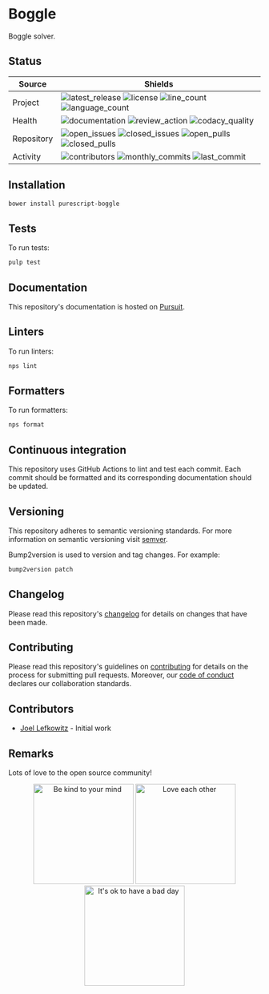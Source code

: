 # Boggle

Boggle solver.

## Status

| Source     | Shields                                                       |
| ---------- | ------------------------------------------------------------- |
| Project    | ![latest_release] ![license] ![line_count] ![language_count]  |
| Health     | ![documentation] ![review_action] ![codacy_quality]           |
| Repository | ![open_issues] ![closed_issues] ![open_pulls] ![closed_pulls] |
| Activity   | ![contributors] ![monthly_commits] ![last_commit]             |

## Installation

```bash
bower install purescript-boggle
```

## Tests

To run tests:

```bash
pulp test
```

## Documentation

This repository's documentation is hosted on [Pursuit](https://pursuit.purescript.org/packages/purescript-boggle).

## Linters

To run linters:

```bash
nps lint
```

## Formatters

To run formatters:

```bash
nps format
```

## Continuous integration

This repository uses GitHub Actions to lint and test each commit. Each commit should be formatted and its corresponding documentation should be updated.

## Versioning

This repository adheres to semantic versioning standards. For more information on semantic versioning visit [semver](https://semver.org).

Bump2version is used to version and tag changes. For example:

```bash
bump2version patch
```

## Changelog

Please read this repository's [changelog](CHANGELOG.md) for details on changes that have been made.

## Contributing

Please read this repository's guidelines on [contributing](CONTRIBUTING.md) for details on the process for submitting pull requests. Moreover, our [code of conduct](CODE_OF_CONDUCT.md) declares our collaboration standards.

## Contributors

- [Joel Lefkowitz](https://github.com/joellefkowitz) - Initial work

## Remarks

Lots of love to the open source community!

<p align='center'>
    <img width=200 height=200 src='https://media.giphy.com/media/osAcIGTSyeovPq6Xph/giphy.gif' alt='Be kind to your mind' />
    <img width=200 height=200 src='https://media.giphy.com/media/KEAAbQ5clGWJwuJuZB/giphy.gif' alt='Love each other' />
    <img width=200 height=200 src='https://media.giphy.com/media/WRWykrFkxJA6JJuTvc/giphy.gif' alt="It's ok to have a bad day" />
</p>

[latest_release]: https://img.shields.io/github/v/tag/joellefkowitz/purescript-boggle "Latest release"
[license]: https://img.shields.io/github/license/joellefkowitz/purescript-boggle "License"
[line_count]: https://img.shields.io/tokei/lines/github/joellefkowitz/purescript-boggle "Line count"
[language_count]: https://img.shields.io/github/languages/count/joellefkowitz/purescript-boggle "Language count"
[documentation]: https://pursuit.purescript.org/packages/purescript-boggle/badge "Documentation"
[review_action]: https://img.shields.io/github/actions/workflow/status/JoelLefkowitz/purescript-boggle/review.yml "Review action"
[codacy_quality]: https://img.shields.io/codacy/grade/ec080f55abf241a5bc4921f349bf6264 "Codacy quality"
[open_issues]: https://img.shields.io/github/issues/joellefkowitz/purescript-boggle "Open issues"
[closed_issues]: https://img.shields.io/github/issues-closed/joellefkowitz/purescript-boggle "Closed issues"
[open_pulls]: https://img.shields.io/github/issues-pr/joellefkowitz/purescript-boggle "Open pull requests"
[closed_pulls]: https://img.shields.io/github/issues-pr-closed/joellefkowitz/purescript-boggle "Closed pull requests"
[contributors]: https://img.shields.io/github/contributors/joellefkowitz/purescript-boggle "Contributors"
[monthly_commits]: https://img.shields.io/github/commit-activity/m/joellefkowitz/purescript-boggle "Monthly commits"
[last_commit]: https://img.shields.io/github/last-commit/joellefkowitz/purescript-boggle "Last commit"
